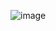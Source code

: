 ![image](https://user-images.githubusercontent.com/83164668/121807737-06a95c80-cc73-11eb-87cc-619b67ab72a7.png)
